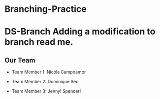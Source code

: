 # Branching-Practice

DS-Branch
Adding a modification to branch read me. 
=======
## Our Team

- Team Member 1: Nicola Campoamor


- Team Member 2: Dominique Seo


- Team Member 3: Jenny! Spencer!
